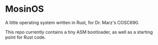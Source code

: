 MosinOS
=======

A little operating system written in Rust, for Dr. Marz's COSC690.

This repo currently contains a tiny ASM bootloader, as well
as a starting point for Rust code.
